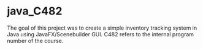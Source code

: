 # java_C482
The goal of this project was to create a simple inventory tracking system in Java using JavaFX/Scenebuilder GUI. C482 refers to the internal program number of the course.
